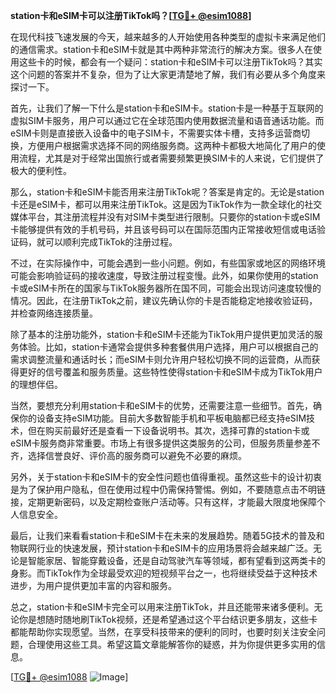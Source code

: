 **station卡和eSIM卡可以注册TikTok吗？[[TG💪+ @esim1088](https://t.me/s/esim1088)]**

在现代科技飞速发展的今天，越来越多的人开始使用各种类型的虚拟卡来满足他们的通信需求。station卡和eSIM卡就是其中两种非常流行的解决方案。很多人在使用这些卡的时候，都会有一个疑问：station卡和eSIM卡可以注册TikTok吗？其实这个问题的答案并不复杂，但为了让大家更清楚地了解，我们有必要从多个角度来探讨一下。

首先，让我们了解一下什么是station卡和eSIM卡。station卡是一种基于互联网的虚拟SIM卡服务，用户可以通过它在全球范围内使用数据流量和语音通话功能。而eSIM卡则是直接嵌入设备中的电子SIM卡，不需要实体卡槽，支持多运营商切换，方便用户根据需求选择不同的网络服务商。这两种卡都极大地简化了用户的使用流程，尤其是对于经常出国旅行或者需要频繁更换SIM卡的人来说，它们提供了极大的便利性。

那么，station卡和eSIM卡能否用来注册TikTok呢？答案是肯定的。无论是station卡还是eSIM卡，都可以用来注册TikTok。这是因为TikTok作为一款全球化的社交媒体平台，其注册流程并没有对SIM卡类型进行限制。只要你的station卡或eSIM卡能够提供有效的手机号码，并且该号码可以在国际范围内正常接收短信或电话验证码，就可以顺利完成TikTok的注册过程。

不过，在实际操作中，可能会遇到一些小问题。例如，有些国家或地区的网络环境可能会影响验证码的接收速度，导致注册过程变慢。此外，如果你使用的station卡或eSIM卡所在的国家与TikTok服务器所在国不同，可能会出现访问速度较慢的情况。因此，在注册TikTok之前，建议先确认你的卡是否能稳定地接收验证码，并检查网络连接质量。

除了基本的注册功能外，station卡和eSIM卡还能为TikTok用户提供更加灵活的服务体验。比如，station卡通常会提供多种套餐供用户选择，用户可以根据自己的需求调整流量和通话时长；而eSIM卡则允许用户轻松切换不同的运营商，从而获得更好的信号覆盖和服务质量。这些特性使得station卡和eSIM卡成为TikTok用户的理想伴侣。

当然，要想充分利用station卡和eSIM卡的优势，还需要注意一些细节。首先，确保你的设备支持eSIM功能。目前大多数智能手机和平板电脑都已经支持eSIM技术，但在购买前最好还是查看一下设备说明书。其次，选择可靠的station卡或eSIM卡服务商非常重要。市场上有很多提供这类服务的公司，但服务质量参差不齐，选择信誉良好、评价高的服务商可以避免不必要的麻烦。

另外，关于station卡和eSIM卡的安全性问题也值得重视。虽然这些卡的设计初衷是为了保护用户隐私，但在使用过程中仍需保持警惕。例如，不要随意点击不明链接，定期更新密码，以及定期检查账户活动等。只有这样，才能最大限度地保障个人信息安全。

最后，让我们来看看station卡和eSIM卡在未来的发展趋势。随着5G技术的普及和物联网行业的快速发展，预计station卡和eSIM卡的应用场景将会越来越广泛。无论是智能家居、智能穿戴设备，还是自动驾驶汽车等领域，都有望看到这两类卡的身影。而TikTok作为全球最受欢迎的短视频平台之一，也将继续受益于这种技术进步，为用户提供更加丰富的内容和服务。

总之，station卡和eSIM卡完全可以用来注册TikTok，并且还能带来诸多便利。无论你是想随时随地刷TikTok视频，还是希望通过这个平台结识更多朋友，这些卡都能帮助你实现愿望。当然，在享受科技带来的便利的同时，也要时刻关注安全问题，合理使用这些工具。希望这篇文章能解答你的疑惑，并为你提供更多实用的信息。

[[TG💪+ @esim1088](https://t.me/s/esim1088) ![Image](https://i.postimg.cc/4NQfJmqS/Snipaste-2025-05-13-00-14-12.png)]